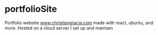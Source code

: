 # portfolioSite
Portfolio website www.christiangracia.com made with react, ubuntu, and more. Hosted on a cloud server I set up and maintain
